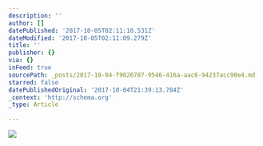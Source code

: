 ```yaml
---
description: ''
author: []
datePublished: '2017-10-05T02:11:10.531Z'
dateModified: '2017-10-05T02:11:09.279Z'
title: ''
publisher: {}
via: {}
inFeed: true
sourcePath: _posts/2017-10-04-f9026787-9546-416a-aac6-94237acc90e4.md
starred: false
datePublishedOriginal: '2017-10-04T21:39:13.784Z'
_context: 'http://schema.org'
_type: Article

---
```

![](https://the-grid-user-content.s3-us-west-2.amazonaws.com/db5f86d9-2df1-4bd4-8f32-789326946d8f.jpg)